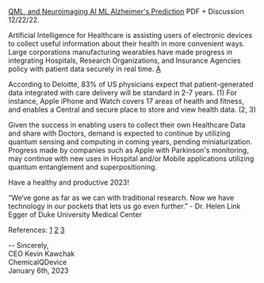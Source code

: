 [QML, and Neuroimaging AI ML Alzheimer's Prediction](https://www.chemicalqdevice.com/qml-and-neuroimaging-ai-ml-alzheimers-prediction) PDF + Discussion 12/22/22.

Artificial Intelligence for Healthcare is assisting users of electronic devices to collect useful information about their health in more convenient ways. Large corporations manufacturing wearables have made progress in integrating Hospitals, Research Organizations, and Insurance Agencies policy with patient data securely in real time. [A](https://www.youtube.com/watch?v=JPd_wafUmsI&t=8s)

According to Deloitte, 83% of US physicians expect that patient-generated data integrated with care delivery will be standard in 2-7 years. (1) For instance, Apple iPhone and Watch covers 17 areas of health and fitness, and enables a Central and secure place to store and view health data. (2, 3) 

Given the success in enabling users to collect their own Healthcare Data and share with Doctors, demand is expected to continue by utilizing quantum sensing and computing in coming years, pending miniaturization. Progress made by companies such as Apple with Parkinson's monitoring, may continue with new uses in Hospital and/or Mobile applications utilizing quantum entanglement and superpositioning.
 
Have a healthy and productive 2023! 

“We‘ve gone as far as we can with traditional research. Now we have technology in our pockets that lets us go even further.” - Dr. Helen Link Egger of Duke University Medical Center

References: [1](https://www2.deloitte.com/content/dam/insights/us/articles/6675_CHS-Implications-for-medtech/DI_CHS-Implications-for-medtech.pdf) [2](https://www.apple.com/newsroom/2022/07/how-apple-is-empowering-people-with-their-health-information/) [3](https://www.apple.com/newsroom/pdfs/Health-Report-September-2022.pdf)

--
Sincerely, <br>
CEO Kevin Kawchak <br> 
ChemicalQDevice <br>
January 6th, 2023 <br>
